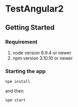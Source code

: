# TestAngular2

## Getting Started

### Requirement
1. node version 6.9.4 or newer
2. npm version 3.10.10 or newer

### Starting the app
```shell
npm install
```
and then

```shell
npm start
```
